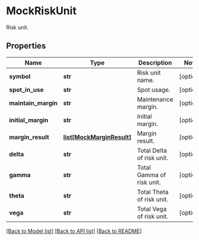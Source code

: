 # MockRiskUnit

Risk unit.
## Properties
Name | Type | Description | Notes
------------ | ------------- | ------------- | -------------
**symbol** | **str** | Risk unit name. | [optional] 
**spot_in_use** | **str** | Spot usage. | [optional] 
**maintain_margin** | **str** | Maintenance margin. | [optional] 
**initial_margin** | **str** | Initial margin. | [optional] 
**margin_result** | [**list[MockMarginResult]**](MockMarginResult.md) | Margin result. | [optional] 
**delta** | **str** | Total Delta of risk unit. | [optional] 
**gamma** | **str** | Total Gamma of risk unit. | [optional] 
**theta** | **str** | Total Theta of risk unit. | [optional] 
**vega** | **str** | Total Vega of risk unit. | [optional] 

[[Back to Model list]](../README.md#documentation-for-models) [[Back to API list]](../README.md#documentation-for-api-endpoints) [[Back to README]](../README.md)



